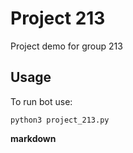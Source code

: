 # Project 213

Project demo for group 213

## Usage

To run bot use:

```commandline
python3 project_213.py
```

**markdown**
